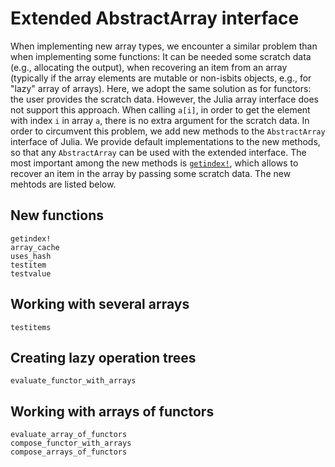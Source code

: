 
# Extended AbstractArray interface

When implementing new array types, we encounter a similar problem than when implementing some functions:
It can be needed some scratch data (e.g., allocating the output),
when recovering an item from an array (typically if the array elements are mutable or non-isbits objects, e.g., for "lazy" array of arrays). Here, we adopt the same solution as for functors: the user provides the scratch data. However, the Julia array interface does not support this approach. When calling `a[i]`, in order to get the element with index `i` in array `a`, there is no extra argument for
the scratch data. In order to circumvent this problem, we add new methods to the `AbstractArray` interface of Julia. We provide default implementations to the new methods, so that any `AbstractArray` can be used with the extended interface. The most important among the new methods is [`getindex!`](@ref), which allows to recover an item in the array by passing some scratch data. The new mehtods are listed below.

## New functions

```@docs
getindex!
array_cache
uses_hash
testitem
testvalue
```

## Working with several arrays

```@docs
testitems
```

## Creating lazy operation trees

```@docs
evaluate_functor_with_arrays
```

## Working with arrays of functors

```@docs
evaluate_array_of_functors
compose_functor_with_arrays
compose_arrays_of_functors
```
